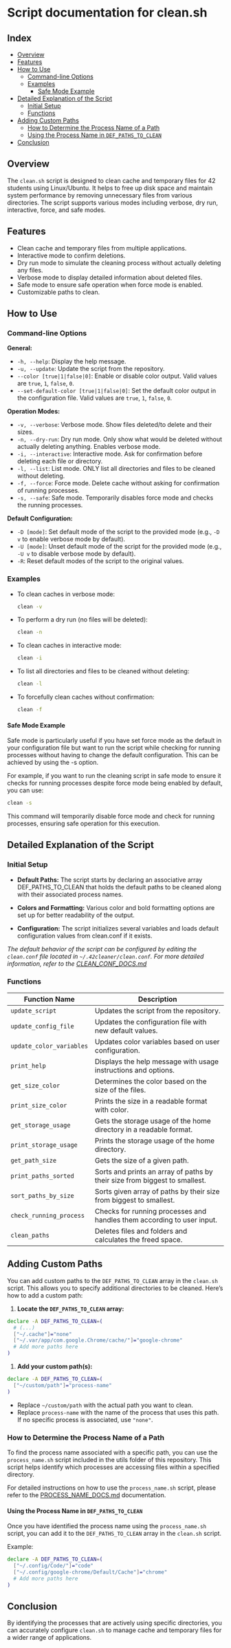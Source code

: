 # Script documentation for clean.sh

## Index

- [Overview](#overview)
- [Features](#features)
- [How to Use](#how-to-use)
  - [Command-line Options](#command-line-options)
  - [Examples](#examples)
    - [Safe Mode Example](#safe-mode-example)
- [Detailed Explanation of the Script](#detailed-explanation-of-the-script)
  - [Initial Setup](#initial-setup)
  - [Functions](#functions)
- [Adding Custom Paths](#adding-custom-paths)
  - [How to Determine the Process Name of a Path](#how-to-determine-the-process-name-of-a-path)
  - [Using the Process Name in `DEF_PATHS_TO_CLEAN`](#using-the-process-name-in-def_paths_to_clean)
- [Conclusion](#conclusion)

## Overview

The `clean.sh` script is designed to clean cache and temporary files for 42 students using Linux/Ubuntu. It helps to free up disk space and maintain system performance by removing unnecessary files from various directories. The script supports various modes including verbose, dry run, interactive, force, and safe modes.

## Features

- Clean cache and temporary files from multiple applications.
- Interactive mode to confirm deletions.
- Dry run mode to simulate the cleaning process without actually deleting any files.
- Verbose mode to display detailed information about deleted files.
- Safe mode to ensure safe operation when force mode is enabled.
- Customizable paths to clean.

## How to Use

### Command-line Options

**General:**
- `-h, --help`: Display the help message.
- `-u, --update`: Update the script from the repository.
- `--color [true|1|false|0]`: Enable or disable color output. Valid values are `true`, `1`, `false`, `0`.
- `--set-default-color [true|1|false|0]`: Set the default color output in the configuration file. Valid values are `true`, `1`, `false`, `0`.

**Operation Modes:**
- `-v, --verbose`: Verbose mode. Show files deleted/to delete and their sizes.
- `-n, --dry-run`: Dry run mode. Only show what would be deleted without actually deleting anything. Enables verbose mode.
- `-i, --interactive`: Interactive mode. Ask for confirmation before deleting each file or directory.
- `-l, --list`: List mode. ONLY list all directories and files to be cleaned without deleting.
- `-f, --force`: Force mode. Delete cache without asking for confirmation of running processes.
- `-s, --safe`: Safe mode. Temporarily disables force mode and checks the running processes.

**Default Configuration:**
- `-D [mode]`: Set default mode of the script to the provided mode (e.g., `-D v` to enable verbose mode by default).
- `-U [mode]`: Unset default mode of the script for the provided mode (e.g., `-U v` to disable verbose mode by default).
- `-R`: Reset default modes of the script to the original values.

### Examples

- To clean caches in verbose mode:
  
  ```sh
  clean -v
  ```
- To perform a dry run (no files will be deleted):
  
  ```sh
  clean -n
  ```
- To clean caches in interactive mode:
  
  ```sh
  clean -i
  ```
- To list all directories and files to be cleaned without deleting:
  
  ```sh
  clean -l
  ```
- To forcefully clean caches without confirmation:
  
  ```sh
  clean -f
  ```

#### Safe Mode Example
Safe mode is particularly useful if you have set force mode as the default in your configuration file but want to run the script while checking for running processes without having to change the default configuration. This can be achieved by using the -s option.

For example, if you want to run the cleaning script in safe mode to ensure it checks for running processes despite force mode being enabled by default, you can use:
```sh
clean -s
```

This command will temporarily disable force mode and check for running processes, ensuring safe operation for this execution.

## Detailed Explanation of the Script

### Initial Setup
- **Default Paths:** The script starts by declaring an associative array DEF_PATHS_TO_CLEAN that holds the default paths to be cleaned along with their associated process names.

- **Colors and Formatting:** Various color and bold formatting options are set up for better readability of the output.

- **Configuration:** The script initializes several variables and loads default configuration values from clean.conf if it exists.

*The default behavior of the script can be configured by editing the `clean.conf` file located in `~/.42cleaner/clean.conf`. For more detailed information, refer to the [CLEAN_CONF_DOCS.md](docs/CLEAN_CONF_DOCS.md)*

### Functions

| Function Name          | Description                                                |
|------------------------|------------------------------------------------------------|
| `update_script`        | Updates the script from the repository.                    |
| `update_config_file`   | Updates the configuration file with new default values.    |
| `update_color_variables` | Updates color variables based on user configuration.     |
| `print_help`           | Displays the help message with usage instructions and options. |
| `get_size_color`       | Determines the color based on the size of the files.       |
| `print_size_color`     | Prints the size in a readable format with color.           |
| `get_storage_usage`    | Gets the storage usage of the home directory in a readable format. |
| `print_storage_usage`  | Prints the storage usage of the home directory.            |
| `get_path_size`        | Gets the size of a given path.                             |
| `print_paths_sorted`   | Sorts and prints an array of paths by their size from biggest to smallest. |
| `sort_paths_by_size`   | Sorts given array of paths by their size from biggest to smallest. |
| `check_running_process`| Checks for running processes and handles them according to user input. |
| `clean_paths`          | Deletes files and folders and calculates the freed space.  |

## Adding Custom Paths
You can add custom paths to the `DEF_PATHS_TO_CLEAN` array in the `clean.sh` script. This allows you to specify additional directories to be cleaned. Here’s how to add a custom path:

1. **Locate the `DEF_PATHS_TO_CLEAN` array:**
  ```sh
  declare -A DEF_PATHS_TO_CLEAN=(
	# (...)
    ["~/.cache"]="none"
    ["~/.var/app/com.google.Chrome/cache/"]="google-chrome"
    # Add more paths here
  )
  ```

1. **Add your custom path(s):**
  ```sh
  declare -A DEF_PATHS_TO_CLEAN=(
	["~/custom/path"]="process-name"
  )
  ```
  - Replace `~/custom/path` with the actual path you want to clean.
  - Replace `process-name` with the name of the process that uses this path. If no specific process is associated, use `"none"`.

### How to Determine the Process Name of a Path

To find the process name associated with a specific path, you can use the `process_name.sh` script included in the utils folder of this repository. This script helps identify which processes are accessing files within a specified directory.

For detailed instructions on how to use the `process_name.sh` script, please refer to the [PROCESS_NAME_DOCS.md](PROCESS_NAME_DOCS.md) documentation.

#### Using the Process Name in `DEF_PATHS_TO_CLEAN`

Once you have identified the process name using the `process_name.sh` script, you can add it to the `DEF_PATHS_TO_CLEAN` array in the `clean.sh` script.

Example:

```sh
declare -A DEF_PATHS_TO_CLEAN=(
  ["~/.config/Code/"]="code"
  ["~/.config/google-chrome/Default/Cache"]="chrome"
  # Add more paths here
)
```

## Conclusion

By identifying the processes that are actively using specific directories, you can accurately configure `clean.sh` to manage cache and temporary files for a wider range of applications.
